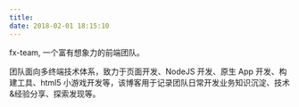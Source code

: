 ```yaml
---
title: 
date: 2018-02-01 18:15:10
---
```


fx-team, 一个富有想象力的前端团队。

团队面向多终端技术体系，致力于页面开发、NodeJS 开发、原生 App 开发、构建工具、html5 小游戏开发等，该博客用于记录团队日常开发业务知识沉淀、技术&经验分享、探索发现等。
